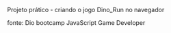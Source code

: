 Projeto prático - criando o jogo Dino_Run no navegador

fonte: Dio bootcamp JavaScript Game Developer